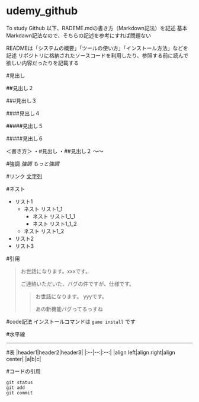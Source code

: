 # udemy_github
To study Github
以下、RADEME.mdの書き方（Markdown記法）を記述
基本Markdawn記法なので、そちらの記述を参考にすれば問題ない


READMEは「システムの概要」「ツールの使い方」「インストール方法」などを記述
リポジトリに格納されたソースコードを利用したり、参照する前に読んで欲しい内容だったりを記載する


#見出し

##見出し２

###見出し３

####見出し４

#####見出し５

#####見出し６

＜書き方＞
・#見出し
・##見出し２
〜〜

#強調
*強調*
*もっと強調*



#リンク
[文字列](URL)


#ネスト
- リスト1
    - ネスト リスト1_1
        - ネスト リスト1_1_1
        - ネスト リスト1_1_2
    - ネスト リスト1_2
- リスト2
- リスト3


#引用
> お世話になります。xxxです。
> 
> ご連絡いただいた、バグの件ですが、仕様です。
>> お世話になります。 yyyです。
>> 
>> あの新機能バグってるっすね


#code記法
インストールコマンドは `game install` です

#水平線
***


#表
|header1|header2|header3|
|:--|--:|:--:|
|align left|align right|align center|
|a|b|c|

#コードの引用
```
git status
git add
git commit
```



